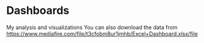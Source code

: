 # Dashboards
My analysis and visualizations 
You can also download the data from https://www.mediafire.com/file/t3cfobm8ur1jmhb/Excel+Dashboard.xlsx/file
